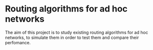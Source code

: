 # Routing algorithms for ad hoc networks

The aim of this project is to study existing routing algorithms for ad hoc networks, to simulate them in order to test them and compare their perfomance.

